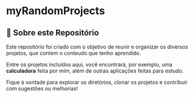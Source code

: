 # myRandomProjects

<h2>📁 Sobre este Repositório</h2>
<p>
  Este repositório foi criado com o objetivo de reunir e organizar os diversos projetos, que contem o conteudo que tenho aprendido.
</p>
<p>
  Entre os projetos incluídos aqui, você encontrará, por exemplo, uma <strong>calculadora</strong> feita por mim, além de outras aplicações feitas para estudo.
</p>
<p>
  Fique à vontade para explorar os diretórios, clonar os projetos e contribuir com sugestões ou melhorias!
</p>


